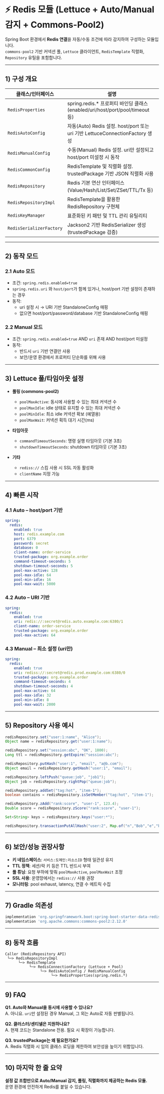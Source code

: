 # ⚡ Redis 모듈 (Lettuce + Auto/Manual 감지 + Commons-Pool2)

Spring Boot 환경에서 **Redis 연결**을 자동/수동 조건에 따라 감지하여 구성하는 모듈입니다.  
`commons-pool2` 기반 커넥션 풀, `Lettuce` 클라이언트, `RedisTemplate` 직렬화, `Repository` 유틸을 포함합니다.

---

## 1) 구성 개요

| 클래스/인터페이스 | 설명 |
|-------------------|------|
| `RedisProperties` | spring.redis.* 프로퍼티 바인딩 클래스 (enabled/uri/host/port/pool/timeout 등) |
| `RedisAutoConfig` | 자동(Auto) Redis 설정. host/port 또는 uri 기반 LettuceConnectionFactory 생성 |
| `RedisManualConfig` | 수동(Manual) Redis 설정. uri만 설정되고 host/port 미설정 시 동작 |
| `RedisCommonConfig` | RedisTemplate 및 직렬화 설정. trustedPackage 기반 JSON 직렬화 사용 |
| `RedisRepository` | Redis 기본 연산 인터페이스 (Value/Hash/List/Set/ZSet/TTL/Tx 등) |
| `RedisRepositoryImpl` | RedisTemplate을 활용한 RedisRepository 구현체 |
| `RedisKeyManager` | 표준화된 키 패턴 및 TTL 관리 유틸리티 |
| `RedisSerializerFactory` | Jackson2 기반 RedisSerializer 생성 (trustedPackage 검증) |

---

## 2) 동작 모드

### 2.1 Auto 모드
- 조건: `spring.redis.enabled=true`
- `spring.redis.uri` 와 `host/port`가 함께 있거나, host/port 기반 설정이 존재하는 경우
- 동작:
    - uri 설정 시 → URI 기반 StandaloneConfig 매핑
    - 없으면 host/port/password/database 기반 StandaloneConfig 매핑

### 2.2 Manual 모드
- 조건: `spring.redis.enabled=true` AND `uri` 존재 AND host/port 미설정
- 동작:
    - 반드시 `uri` 기반 연결만 사용
    - 보안/운영 환경에서 프로퍼티 단순화를 위해 사용

---

## 3) Lettuce 풀/타임아웃 설정

- **풀링 (commons-pool2)**
    - `poolMaxActive`: 동시에 사용할 수 있는 최대 커넥션 수
    - `poolMaxIdle`: idle 상태로 유지할 수 있는 최대 커넥션 수
    - `poolMinIdle`: 최소 idle 커넥션 확보 (예열용)
    - `poolMaxWait`: 커넥션 획득 대기 시간(ms)

- **타임아웃**
    - `commandTimeoutSeconds`: 명령 실행 타임아웃 (기본 3초)
    - `shutdownTimeoutSeconds`: shutdown 타임아웃 (기본 3초)

- **기타**
    - `rediss://` 스킴 사용 시 SSL 자동 활성화
    - `clientName` 지정 가능

---

## 4) 빠른 시작

### 4.1 Auto – host/port 기반
```yaml
spring:
  redis:
    enabled: true
    host: redis.example.com
    port: 6379
    password: secret
    database: 0
    client-name: order-service
    trusted-package: org.example.order
    command-timeout-seconds: 5
    shutdown-timeout-seconds: 5
    pool-max-active: 128
    pool-max-idle: 64
    pool-min-idle: 16
    pool-max-wait: 5000
```

### 4.2 Auto – URI 기반
```yaml
spring:
  redis:
    enabled: true
    uri: redis://:secret@redis.auto.example.com:6380/1
    client-name: order-service
    trusted-package: org.example.order
    pool-max-active: 64
```

### 4.3 Manual – 최소 설정 (uri만)
```yaml
spring:
  redis:
    enabled: true
    uri: rediss://:secret@redis.prod.example.com:6380/0
    trusted-package: org.example.order
    command-timeout-seconds: 4
    shutdown-timeout-seconds: 4
    pool-max-active: 64
    pool-max-idle: 32
    pool-min-idle: 8
    pool-max-wait: 2000
```

---

## 5) Repository 사용 예시

```java
redisRepository.set("user:1:name", "Alice");
Object name = redisRepository.get("user:1:name");

redisRepository.set("session:abc", "OK", 1800);
Long ttl = redisRepository.getExpire("session:abc");

redisRepository.putHash("user:1", "email", "a@b.com");
Object email = redisRepository.getHash("user:1", "email");

redisRepository.leftPush("queue:job", "job1");
Object job = redisRepository.rightPop("queue:job");

redisRepository.addSet("tag:hot", "item-1");
boolean contains = redisRepository.isSetMember("tag:hot", "item-1");

redisRepository.zAdd("rank:score", "user-1", 123.4);
Double score = redisRepository.zScore("rank:score", "user-1");

Set<String> keys = redisRepository.keys("user:*");

redisRepository.transactionPutAllHash("user:2", Map.of("n","Bob","e","b@c.com"));
```

---

## 6) 보안/성능 권장사항
- **키 네임스페이스**: `서비스:도메인:리소스ID` 형태 일관성 유지
- **TTL 정책**: 세션/락 키 등은 TTL 반드시 부여
- **풀 튜닝**: 요청 부하에 맞춰 `poolMaxActive`, `poolMaxWait` 조정
- **SSL 사용**: 운영망에서는 `rediss://` 사용 권장
- **모니터링**: pool exhaust, latency, 연결 수 메트릭 수집

---

## 7) Gradle 의존성

```groovy
implementation 'org.springframework.boot:spring-boot-starter-data-redis'
implementation 'org.apache.commons:commons-pool2:2.12.0'
```

---

## 8) 동작 흐름

```
Caller (RedisRepository API)
 └─> RedisRepositoryImpl
      └─> RedisTemplate
           └─> RedisConnectionFactory (Lettuce + Pool)
                └─> RedisAutoConfig / RedisManualConfig
                     └─> RedisProperties(spring.redis.*)
```

---

## 9) FAQ

**Q1. Auto와 Manual을 동시에 사용할 수 있나요?**  
A. 아니요. `uri`만 설정된 경우 Manual, 그 외는 Auto로 자동 판별됩니다.

**Q2. 클러스터/센티넬은 지원하나요?**  
A. 현재 코드는 Standalone 전용. 필요 시 확장이 가능합니다.

**Q3. trustedPackage는 왜 필요한가요?**  
A. Redis 직렬화 시 임의 클래스 로딩을 제한하여 보안성을 높이기 위함입니다.

---

## 10) 마지막 한 줄 요약
**설정 값 조합만으로 Auto/Manual 감지, 풀링, 직렬화까지 제공하는 Redis 모듈.**  
운영 환경에 안전하게 Redis를 붙일 수 있습니다.
